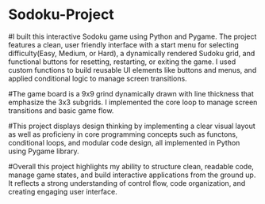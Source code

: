 # Sodoku-Project
#I built this interactive Sodoku game using Python and Pygame. The project features a clean, user friendly interface with a start menu for selecting difficulty(Easy, Medium, or Hard), a dynamically rendered Sudoku grid, and functional buttons for resetting, restarting, or exiting the game. I used custom functions to build reusable UI elements like buttons and menus, and applied conditional logic to manage screen transitions. 

#The game board is a 9x9 grind dynamically drawn with line thickness that emphasize the 3x3 subgrids. I implemented the core loop to manage screen transitions and basic game flow.

#This project displays design thinking by implementing a clear visual layout as well as proficieny in core programming concepts such as functons, conditional loops, and modular code design, all implemented in Python using Pygame library. 

#Overall this project highlights my ability to structure clean, readable code, manage game states, and build interactive applications from the ground up. It reflects a strong understanding of control flow, code organization, and creating engaging user interface. 

